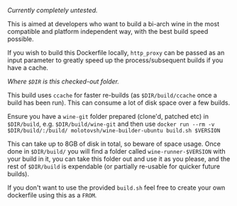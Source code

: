 _Currently completely untested._

This is aimed at developers who want to build a bi-arch wine in the most compatible and platform independent way, with the best build speed possible.

If you wish to build this Dockerfile locally, `http_proxy` can be passed as an input parameter to greatly speed up the process/subsequent builds if you have a cache.

_Where `$DIR` is this checked-out folder._

This build uses `ccache` for faster re-builds (as `$DIR/build/ccache` once a build has been run). This can consume a lot of disk space over a few builds.

Ensure you have a `wine-git` folder prepared (clone'd, patched etc) in `$DIR/build`, e.g. `$DIR/build/wine-git` and then use `docker run --rm -v $DIR/build/:/build/ molotovsh/wine-builder-ubuntu build.sh $VERSION`

This can take up to 8GB of disk in total, so beware of space usage. Once done in `$DIR/build/` you will find a folder called `wine-runner-$VERSION` with your build in it, you can take this folder out and use it as you please, and the rest of `$DIR/build` is expendable (or partially re-usable for quicker future builds).

If you don't want to use the provided `build.sh` feel free to create your own dockerfile using this as a `FROM`.